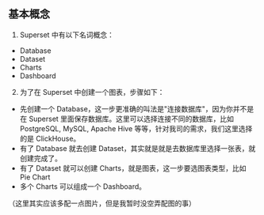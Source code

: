 ## 基本概念

1. Superset 中有以下名词概念：
  - Database
  - Dataset
  - Charts
  - Dashboard

2. 为了在 Superset 中创建一个图表，步骤如下：
  - 先创建一个 Database，这一步更准确的叫法是"连接数据库"，因为你并不是在 Superset 里面保存数据库。这里可以选择连接不同的数据库，比如 PostgreSQL, MySQL, Apache Hive 等等，针对我司的需求，我们这里选择的是 ClickHouse。
  - 有了 Database 就去创建 Dataset，其实就是就是去数据库里选择一张表，就创建完成了。
  - 有了 Dataset 就可以创建 Charts，就是图表，这一步要选图表类型，比如 Pie Chart
  - 多个 Charts 可以组成一个 Dashboard。

（这里其实应该多配一点图片，但是我暂时没空弄配图的事）  